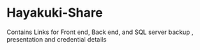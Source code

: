 # Hayakuki-Share
Contains Links for Front end, Back end, and SQL server backup , presentation and credential details 
